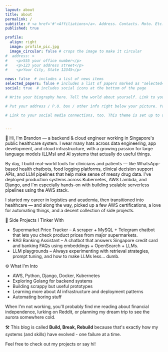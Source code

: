 ```yaml
---
layout: about
title: about
permalink: /
subtitle: # <a href='#'>Affiliations</a>. Address. Contacts. Moto. Etc.
published: true

profile:
  align: right
  image: profile_pic.jpg
  image_circular: false # crops the image to make it circular
#  address: >
#    <p>555 your office number</p>
#    <p>123 your address street</p>
#    <p>Your City, State 12345</p>

news: false  # includes a list of news items
selected_papers: false # includes a list of papers marked as "selected={true}"
social: true  # includes social icons at the bottom of the page

# Write your biography here. Tell the world about yourself. Link to your favorite [subreddit](http://reddit.com). You can put a picture in, too. The code is already in, just name your picture `prof_pic.jpg` and put it in the `img/` folder.

# Put your address / P.O. box / other info right below your picture. You can also disable any these elements by editing `profile` property of the YAML header of your `_pages/about.md`. Edit `_bibliography/papers.bib` and Jekyll will render your [publications page](/al-folio/publications/) automatically.

# Link to your social media connections, too. This theme is set up to use [Font Awesome icons](http://fortawesome.github.io/Font-Awesome/) and [Academicons](https://jpswalsh.github.io/academicons/), like the ones below. Add your Facebook, Twitter, LinkedIn, Google Scholar, or just disable all of them.


---
```


👋 Hi, I'm Brandon — a backend & cloud engineer working in Singapore's public healthcare system. I wear many hats across data engineering, app development, and cloud infrastructure, with a growing passion for large language models (LLMs) and AI systems that actually do useful things.

By day, I build real-world tools for clinicians and patients — like WhatsApp-based health chatbots, food logging platforms, clinical decision support APIs, and LLM pipelines that help make sense of messy drug data. I've deployed production systems across Kubernetes, AWS Lambda, and Django, and I'm especially hands-on with building scalable serverless pipelines using the AWS stack.

I started my career in logistics and academia, then transitioned into healthcare — and along the way, picked up a few AWS certifications, a love for automating things, and a decent collection of side projects.

🧪 Side Projects I Tinker With
* Supermarket Price Tracker – A scraper + MySQL + Telegram chatbot that lets you check product prices from major supermarkets.
* RAG Banking Assistant – A chatbot that answers Singapore credit card and banking FAQs using embeddings + OpenSearch + LLMs.
* LLM playgrounds – Always experimenting with retrieval strategies, prompt tuning, and how to make LLMs less… dumb.

⚙️ What I'm Into
* AWS, Python, Django, Docker, Kubernetes
* Exploring Golang for backend systems
* Building scrappy but useful prototypes
* Learning more about AI infrastructure and deployment patterns
* Automating boring stuff

When I'm not working, you'll probably find me reading about financial independence, lurking on Reddit, or planning my dream trip to see the aurora somewhere cold.

🛠️ This blog is called **Build, Break, Rebuild** because that's exactly how my systems (and skills) have evolved - one failure at a time.

Feel free to check out my projects or say hi!
